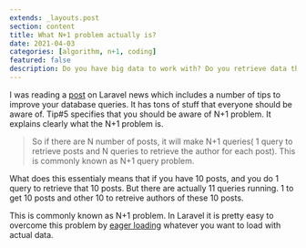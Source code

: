 ```yaml
---
extends: _layouts.post
section: content
title: What N+1 problem actually is?
date: 2021-04-03
categories: [algorithm, n+1, coding]
featured: false
description: Do you have big data to work with? Do you retrieve data that is related to other data(which most of the time is)? You may be facing N+1 problem. But do you know what N+1 problem is?
---
```


I was reading a [post](https://laravel-news.com/18-tips-to-optimize-your-laravel-database-queries) on Laravel news which includes a number of tips to improve your database queries. It has tons of stuff that everyone should be aware of. Tip#5 specifies that you should be aware of N+1 problem. It explains clearly what the N+1 problem is.

> So if there are N number of posts, it will make N+1 queries( 1 query to retrieve posts and N queries to retrieve the author for each post). This is commonly known as N+1 query problem.

What does this essentialy means that if you have 10 posts, and you do 1 query to retrieve that 10 posts. But there are actually 11 queries running. 1 to get 10 posts and other 10 to retreive authors of these 10 posts.

This is commonly known as N+1 problem. In Laravel it is pretty easy to overcome this problem by [eager loading](https://laravel.com/docs/8.x/eloquent-relationships#eager-loading) whatever you want to load with actual data.
